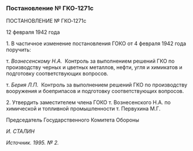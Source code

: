 ### Постановление № ГКО‑1271с

ПОСТАНОВЛЕНИЕ № ГКО‑1271с

12 февраля 1942 года

1. В частичное изменение постановления ГОКО от 4 февраля 1942 года поручить:

т. _Вознесенскому Н.А._  Контроль за выполнением решений ГКО по производству черных и цветных металлов, нефти, угля и химикатов и подготовку соответствующих вопросов.

т. _Берия Л.П._  Контроль за выполнением решений ГКО по производству вооружения и боеприпасов и подготовку соответствующих вопросов.

2. Утвердить заместителем члена ГОКО т. Вознесенского Н.А. по химической и топливной промышленности т. Первухина М.Г.

Председатель Государственного Комитета Обороны

_И. СТАЛИН_

_Источник. 1995. № 2._